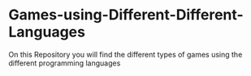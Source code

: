 # Games-using-Different-Different-Languages
On this Repository you will find the different  types of games using the different programming languages
